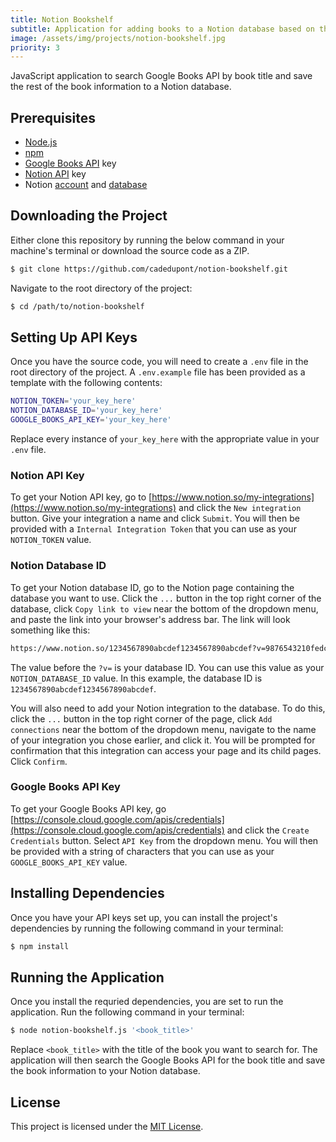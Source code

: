 ```yaml
---
title: Notion Bookshelf
subtitle: Application for adding books to a Notion database based on their titles
image: /assets/img/projects/notion-bookshelf.jpg
priority: 3
---
```


JavaScript application to search Google Books API by book title and save the rest of the book information to a Notion database.

## Prerequisites

- [Node.js](https://nodejs.org/en/)
- [npm](https://www.npmjs.com/)
- [Google Books API](https://developers.google.com/books/docs/v1/using) key
- [Notion API](https://developers.notion.com/) key
- Notion [account](https://www.notion.so/) and [database](https://www.notion.so/help/guides/creating-a-database)

## Downloading the Project

Either clone this repository by running the below command in your machine's terminal or download the source code as a ZIP.

```bash
$ git clone https://github.com/cadedupont/notion-bookshelf.git
```

Navigate to the root directory of the project:

```bash
$ cd /path/to/notion-bookshelf
```

## Setting Up API Keys

Once you have the source code, you will need to create a `.env` file in the root directory of the project. A `.env.example` file has been provided as a template with the following contents:

```bash
NOTION_TOKEN='your_key_here'
NOTION_DATABASE_ID='your_key_here'
GOOGLE_BOOKS_API_KEY='your_key_here'
```

Replace every instance of `your_key_here` with the appropriate value in your `.env` file.

### Notion API Key

To get your Notion API key, go to [https://www.notion.so/my-integrations](https://www.notion.so/my-integrations) and click the `New integration` button. Give your integration a name and click `Submit`. You will then be provided with a `Internal Integration Token` that you can use as your `NOTION_TOKEN` value.

### Notion Database ID

To get your Notion database ID, go to the Notion page containing the database you want to use. Click the `...` button in the top right corner of the database, click `Copy link to view` near the bottom of the dropdown menu, and paste the link into your browser's address bar. The link will look something like this:

```bash
https://www.notion.so/1234567890abcdef1234567890abcdef?v=9876543210fedcba9876543210fedcba
```

The value before the `?v=` is your database ID. You can use this value as your `NOTION_DATABASE_ID` value. In this example, the database ID is `1234567890abcdef1234567890abcdef`.

You will also need to add your Notion integration to the database. To do this, click the `...` button in the top right corner of the page, click `Add connections` near the bottom of the dropdown menu, navigate to the name of your integration you chose earlier, and click it. You will be prompted for confirmation that this integration can access your page and its child pages. Click `Confirm`.

### Google Books API Key

To get your Google Books API key, go [https://console.cloud.google.com/apis/credentials](https://console.cloud.google.com/apis/credentials) and click the `Create Credentials` button. Select `API Key` from the dropdown menu. You will then be provided with a string of characters that you can use as your `GOOGLE_BOOKS_API_KEY` value.

## Installing Dependencies

Once you have your API keys set up, you can install the project's dependencies by running the following command in your terminal:

```bash
$ npm install
```

## Running the Application

Once you install the requried dependencies, you are set to run the application. Run the following command in your terminal:

```bash
$ node notion-bookshelf.js '<book_title>'
```

Replace `<book_title>` with the title of the book you want to search for. The application will then search the Google Books API for the book title and save the book information to your Notion database.

## License

This project is licensed under the [MIT License](LICENSE).